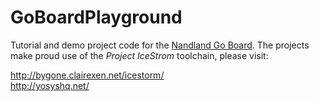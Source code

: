 # GoBoardPlayground

Tutorial and demo project code for the [Nandland Go Board](https://www.nandland.com/goboard/introduction.html).
The projects make proud use of the *Project IceStrom* toolchain, please visit:

http://bygone.clairexen.net/icestorm/ </br>
http://yosyshq.net/
